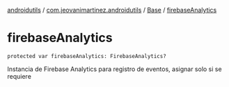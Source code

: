 [androidutils](../../index.md) / [com.jeovanimartinez.androidutils](../index.md) / [Base](index.md) / [firebaseAnalytics](./firebase-analytics.md)

# firebaseAnalytics

`protected var firebaseAnalytics: FirebaseAnalytics?`

Instancia de Firebase Analytics para registro de eventos, asignar solo si se requiere

